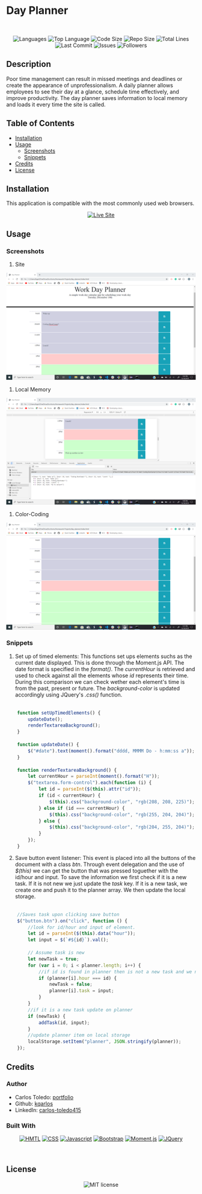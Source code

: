 # Day Planner

</br>
<p align="center">
    <img src="https://img.shields.io/github/languages/count/kqarlos/day-planner?style=for-the-badge" alt="Languages" />
    <img src="https://img.shields.io/github/languages/top/kqarlos/day-planner?style=for-the-badge" alt="Top Language" />
    <img src="https://img.shields.io/github/languages/code-size/kqarlos/day-planner?style=for-the-badge" alt="Code Size" />
    <img src="https://img.shields.io/github/repo-size/kqarlos/day-planner?style=for-the-badge" alt="Repo Size" />   
    <img src="https://img.shields.io/tokei/lines/github/kqarlos/day-planner?style=for-the-badge" alt="Total Lines" />   
    <img src="https://img.shields.io/github/last-commit/kqarlos/day-planner?style=for-the-badge" alt="Last Commit" />  
    <img src="https://img.shields.io/github/issues/kqarlos/day-planner?style=for-the-badge" alt="Issues" />  
    <img src="https://img.shields.io/github/followers/kqarlos?style=social" alt="Followers" />  
</p>

## Description

Poor time management can result in missed meetings and deadlines or create the appearance of unprofessionalism. A daily planner allows employees to see their day at a glance, schedule time effectively, and improve productivity. The day planner saves information to local memory and loads it every time the site is called.

## Table of Contents

* [Installation](#installation)
* [Usage](#usage)
    * [Screenshots](#screenshots)
    * [Snippets](#snippets)
* [Credits](#credits)
* [License](#license)


## Installation

This application is compatible with the most commonly used web browsers.

<p align="center">
    <a href="https://kqarlos.github.io/day-planner"><img src="https://img.shields.io/badge/-👉 See Live Site-success?style=for-the-badge"  alt="Live Site" /></a>
</p>

## Usage 

### Screenshots

1. Site 

![Site](assets/images/site-image.png)

1. Local Memory 

![Local Memory](assets/images/local-memory.png)

1. Color-Coding

![Color-coding](assets/images/color-coding.png)


### Snippets

1. Set up of timed elements: This functions set ups elements suchs as the current date displayed. This is done through the Moment.js API. The date format is specified in the _format()_. The _currentHour_ is retrieved and used to check against all the elements whose _id_ represents their time. During this comparison we can check wether each element's time is from the past, present or future. The _background-color_ is updated accordingly using JQuery's _.css()_ function.

```javascript

    function setUpTimedElements() {
        updateDate();
        renderTextareaBackground();
    }

    function updateDate() {
        $("#date").text(moment().format("dddd, MMMM Do - h:mm:ss a"));
    }

    function renderTextareaBackground() {
        let currentHour = parseInt(moment().format("H"));
        $("textarea.form-control").each(function (i) {
            let id = parseInt($(this).attr("id"));
            if (id < currentHour) {
                $(this).css("background-color", "rgb(208, 208, 225)");
            } else if (id === currentHour) {
                $(this).css("background-color", "rgb(255, 204, 204)");
            } else {
                $(this).css("background-color", "rgb(204, 255, 204)");
            }
        });
    }

```

2. Save button event listener: This event is placed into all the buttons of the document with a class _btn_. Through event delegation and the use of _$(this)_ we can get the button that was pressed toguether with the id/hour and input. To save the information we first check if it is a new task. If it is not new we just update the _task_ key. If it is a new task, we create one and push it to the planner array. We then update the local storage.

```javascript

    //Saves task upon clicking save button
    $("button.btn").on("click", function () {
        //look for id/hour and input of element. 
        let id = parseInt($(this).data("hour"));
        let input = $(`#${id}`).val();

        // Assume task is new
        let newTask = true;
        for (var i = 0; i < planner.length; i++) {
            //if id is found in planner then is not a new task and we need to update task
            if (planner[i].hour === id) {
                newTask = false;
                planner[i].task = input;
            }
        }
        //if it is a new task update on planner
        if (newTask) {
            addTask(id, input);
        }
        //update planner item on local storage
        localStorage.setItem("planner", JSON.stringify(planner));
    });

```

## Credits 

### Author

- Carlos Toledo: [portfolio](https://professional-portfolio2020.herokuapp.com/)
- Github: [kqarlos](https://www.github.com/kqarlos)
- LinkedIn: [carlos-toledo415](https://www.linkedin.com/in/carlos-toledo415/)

### Built With

<p align="center">
    <a href="https://developer.mozilla.org/en-US/docs/Web/HTML"><img src="https://img.shields.io/badge/-HTML-orange?style=for-the-badge"  alt="HMTL" /></a>
    <a href="https://developer.mozilla.org/en-US/docs/Web/CSS"><img src="https://img.shields.io/badge/-CSS-blue?style=for-the-badge" alt="CSS" /></a>
    <a href="https://www.javascript.com/"><img src="https://img.shields.io/badge/-Javascript-yellow?style=for-the-badge" alt="Javascript" /></a>
    <a href="https://getbootstrap.com/"><img src="https://img.shields.io/badge/-Bootstrap-blueviolet?style=for-the-badge" alt="Bootstrap" /></a>
    <a href="https://momentjs.com/docs/"><img src="https://img.shields.io/badge/-Moment.js-success?style=for-the-badge" alt="Moment.js" /></a>
    <a href="https://jquery.com/"><img src="https://img.shields.io/badge/-JQuery-blue?style=for-the-badge" alt="JQuery" /></a>
</p>
</br>

## License

<p align="center">
    <img align="center" src="https://img.shields.io/github/license/kqarlos/day-planner?style=for-the-badge" alt="MIT license" />
</p>